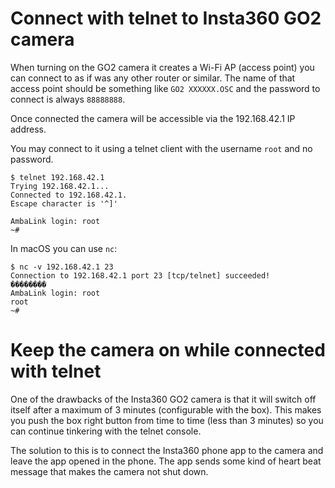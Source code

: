 Connect with telnet to Insta360 GO2 camera
==========================================

When turning on the GO2 camera it creates a Wi-Fi AP (access point) you can connect to as if was any other router or similar.
The name of that access point should be something like `GO2 XXXXXX.OSC` and the password to connect is always `88888888`.

Once connected the camera will be accessible via the 192.168.42.1 IP address.

You may connect to it using a telnet client with the username `root` and no password.

```
$ telnet 192.168.42.1
Trying 192.168.42.1...
Connected to 192.168.42.1.
Escape character is '^]'

AmbaLink login: root
~#
```

In macOS you can use `nc`:

```
$ nc -v 192.168.42.1 23
Connection to 192.168.42.1 port 23 [tcp/telnet] succeeded!
��������
AmbaLink login: root
root
~#
```

Keep the camera on while connected with telnet
==============================================

One of the drawbacks of the Insta360 GO2 camera is that it will switch off itself after a maximum of 3 minutes (configurable with the box).
This makes you push the box right button from time to time (less than 3 minutes) so you can continue tinkering with the telnet console.

The solution to this is to connect the Insta360 phone app to the camera and leave the app opened in the phone.
The app sends some kind of heart beat message that makes the camera not shut down.
